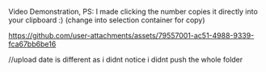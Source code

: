 Video Demonstration, 
PS: I made clicking the number copies it directly into your clipboard :) (change into selection container for copy)



https://github.com/user-attachments/assets/79557001-ac51-4988-9339-fca67bb6be16

//upload date is different as i didnt notice i didnt push the whole folder


